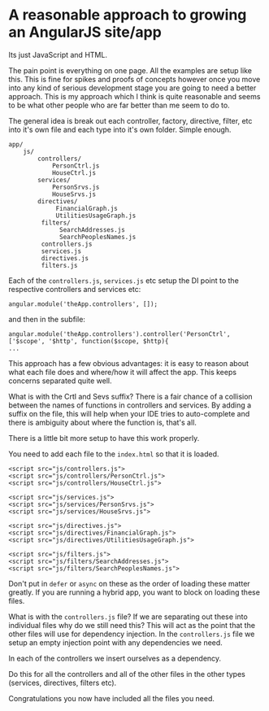 # A reasonable approach to growing an AngularJS site/app

Its just JavaScript and HTML.

The pain point is everything on one page. All the examples are setup like this. This is fine for spikes and proofs of concepts however once you move into any kind of serious development stage you are going to need a better approach. This is my approach which I think is quite reasonable and seems to be what other people who are far better than me seem to do to.

The general idea is break out each controller, factory, directive, filter, etc into it's own file and each type into it's own folder. Simple enough.

	app/
    	js/
    	    controllers/
    	        PersonCtrl.js
    	        HouseCtrl.js
    	    services/
    	        PersonSrvs.js
    	        HouseSrvs.js
    	    directives/
    	         FinancialGraph.js
    	         UtilitiesUsageGraph.js
    	     filters/
    	          SearchAddresses.js
    	          SearchPeoplesNames.js
    	     controllers.js
    	     services.js
    	     directives.js
    	     filters.js


Each of the <code>controllers.js</code>, <code>services.js</code> etc setup the DI point to the respective controllers and services etc:

	angular.module('theApp.controllers', []);

and then in the subfile:

	angular.module('theApp.controllers').controller('PersonCtrl', ['$scope', '$http', function($scope, $http){
	...

This approach has a few obvious advantages: it is easy to reason about what each file does and where/how it will affect the app. This keeps concerns separated quite well.

What is with the Crtl and Sevs suffix? There is a fair chance of a collision between the names of functions in controllers and services. By adding a suffix on the file, this will help when your IDE tries to auto-complete and there is ambiguity about where the function is, that's all.

There is a little bit more setup to have this work properly.

You need to add each file to the <code>index.html</code> so that it is loaded.

	<script src="js/controllers.js">
	<script src="js/controllers/PersonCtrl.js">
	<script src="js/controllers/HouseCtrl.js">

	<script src="js/services.js">
	<script src="js/services/PersonSrvs.js">
	<script src="js/services/HouseSrvs.js">

	<script src="js/directives.js">
	<script src="js/directives/FinancialGraph.js">
	<script src="js/directives/UtilitiesUsageGraph.js">

	<script src="js/filters.js">
	<script src="js/filters/SearchAddresses.js">
	<script src="js/filters/SearchPeoplesNames.js">

Don't put in <code>defer</code> or <code>async</code> on these as the order of loading these matter greatly. If you are running a hybrid app, you want to block on loading these files.

What is with the <code>controllers.js</code> file? If we are separating out these into individual files why do we still need this? This will act as the point that the other files will use for dependency injection. In the <code>controllers.js</code> file we setup an empty injection point with any dependencies we need.

In each of the controllers we insert ourselves as a dependency.

Do this for all the controllers and all of the other files in the other types (services, directives, filters etc).

Congratulations you now have included all the files you need.
